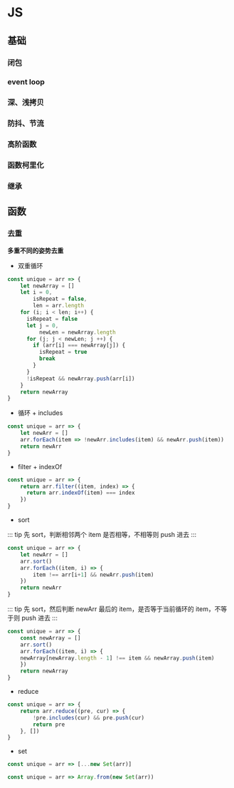 # JS

## 基础
### 闭包
### event loop
### 深、浅拷贝
### 防抖、节流
### 高阶函数
### 函数柯里化
### 继承


## 函数

### 去重

**多重不同的姿势去重**

- 双重循环
``` js
const unique = arr => {
    let newArray = []
    let i = 0,
        isRepeat = false,
        len = arr.length
    for (i; i < len; i++) {
      isRepeat = false
      let j = 0,
          newLen = newArray.length
      for (j; j < newLen; j ++) {
        if (arr[i] === newArray[j]) {
          isRepeat = true
          break
        }
      }
      !isRepeat && newArray.push(arr[i])
    }
    return newArray
}
```

- 循环 + includes
``` js
const unique = arr => {
    let newArr = []
    arr.forEach(item => !newArr.includes(item) && newArr.push(item))
    return newArr
}
```

- filter + indexOf
``` js
const unique = arr => {
    return arr.filter((item, index) => {
      return arr.indexOf(item) === index
    })
}
```

- sort 

::: tip
先 sort，判断相邻两个 item 是否相等，不相等则 push 进去
:::
``` js
const unique = arr => {
    let newArr = []
    arr.sort()
    arr.forEach((item, i) => {
        item !== arr[i+1] && newArr.push(item)
    })
    return newArr
}
```

::: tip
先 sort，然后判断 newArr 最后的 item，是否等于当前循环的 item，不等于则 push 进去
:::
``` js
const unique = arr => {
    const newArray = []
    arr.sort()
    arr.forEach((item, i) => {
    newArray[newArray.length - 1] !== item && newArray.push(item)
    })  
    return newArray
}
```

- reduce
``` js
const unique = arr => {
    return arr.reduce((pre, cur) => {
        !pre.includes(cur) && pre.push(cur)
        return pre
    }, [])
}
```

- set
``` js
const unique = arr => [...new Set(arr)]
```
``` js
const unique = arr => Array.from(new Set(arr))
```